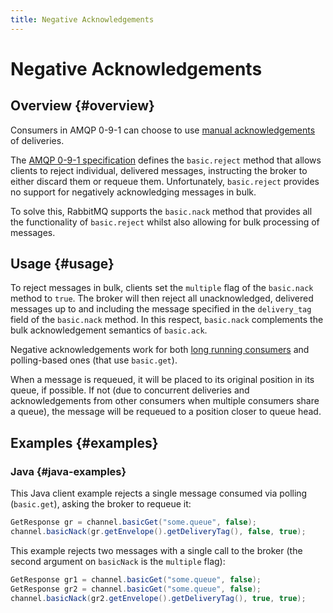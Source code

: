 ```yaml
---
title: Negative Acknowledgements
---
```

<!--
Copyright (c) 2005-2023 Broadcom. All Rights Reserved. The term "Broadcom" refers to Broadcom Inc. and/or its subsidiaries.

All rights reserved. This program and the accompanying materials
are made available under the terms of the under the Apache License,
Version 2.0 (the "License”); you may not use this file except in compliance
with the License. You may obtain a copy of the License at

https://www.apache.org/licenses/LICENSE-2.0

Unless required by applicable law or agreed to in writing, software
distributed under the License is distributed on an "AS IS" BASIS,
WITHOUT WARRANTIES OR CONDITIONS OF ANY KIND, either express or implied.
See the License for the specific language governing permissions and
limitations under the License.
-->

# Negative Acknowledgements

## Overview {#overview}

Consumers in AMQP 0-9-1 can choose to use [manual acknowledgements](./confirms)
of deliveries.

The [AMQP 0-9-1 specification](./specification) defines the `basic.reject`
method that allows clients to reject individual, delivered
messages, instructing the broker to either discard them or
requeue them. Unfortunately, `basic.reject`
provides no support for negatively acknowledging messages in
bulk.

To solve this, RabbitMQ supports the `basic.nack`
method that provides all the functionality of
`basic.reject` whilst also allowing for bulk
processing of messages.


## Usage {#usage}

To reject messages in bulk, clients set the `multiple` flag of the `basic.nack`
method to `true`. The broker will then reject all
unacknowledged, delivered messages up to and including the
message specified in the `delivery_tag` field of the `basic.nack` method. In this respect,
`basic.nack` complements the bulk acknowledgement semantics of `basic.ack`.

Negative acknowledgements work for both [long running consumers](./consumers)
and polling-based ones (that use `basic.get`).

When a message is requeued, it will be placed to its original
position in its queue, if possible. If not (due to concurrent
deliveries and acknowledgements from other consumers when
multiple consumers share a queue), the message will be requeued
to a position closer to queue head.

## Examples {#examples}

### Java {#java-examples}

This Java client example rejects a single message consumed via polling (`basic.get`),
asking the broker to requeue it:

```java
GetResponse gr = channel.basicGet("some.queue", false);
channel.basicNack(gr.getEnvelope().getDeliveryTag(), false, true);
```

This example rejects two messages with a single call to
the broker (the second argument on
`basicNack` is the `multiple` flag):

```java
GetResponse gr1 = channel.basicGet("some.queue", false);
GetResponse gr2 = channel.basicGet("some.queue", false);
channel.basicNack(gr2.getEnvelope().getDeliveryTag(), true, true);
```
